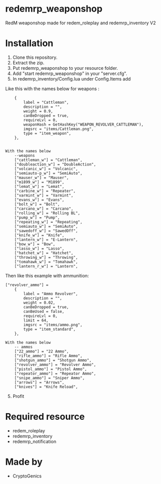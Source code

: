 # redemrp_weaponshop
RedM weaponshop made for redem_roleplay and redemrp_inventory V2

# Installation
1. Clone this repository.
2. Extract the zip.
3. Put redemrp_weaponshop to your resource folder.
4. Add "start redemrp_weaponshop" in your "server.cfg".
5. In redemrp_inventory/Config.lua under Config.Items add 

Like this with the names below for weapons :

```["WEAPON_REVOLVER_CATTLEMAN"] =
	{
		label = "Cattleman",
		description = "",
		weight = 0.9,
		canBeDropped = true,
		requireLvl = 0,
		weaponHash = GetHashKey("WEAPON_REVOLVER_CATTLEMAN"),
		imgsrc = "items/Cattleman.png",
		type = "item_weapon",
	},


With the names below 
    --weapons
    ["cattleman_w"] = "Cattleman",
    ["doubleaction_w"] = "DoubleAction",
    ["volcanic_w"] = "Volcanic",
    ["semiauto-p_w"] = "SemiAuto",
    ["mauser_w"] = "Mauser",
    ["m1899_w"] = "M1899",
    ["lemat_w"] = "Lemat",
    ["carbine_w"] = "Repeater",
    ["varmint_w"] = "Varmint",
    ["evans_w"] = "Evans",
    ["bolt_w"] = "Bolt",
    ["carcano_w"] = "Carcano", 
    ["rolling_w"] = "Rolling BL", 
    ["pump_w"] = "Pump",
    ["repeating_w"] = "Repeating",
    ["semiauto_w"] = "SemiAuto", 
    ["sawedoff_w"] = "SawedOff", 
    ["knife_w"] = "Knife",
    ["lantern_w"] = "E-Lantern",
    ["bow_w"] = "Bow",
    ["lasso_w"] = "Lasso",
    ["hatchet_w"] = "Hatchet",
    ["throwing_w"] = "Throwing",
    ["tomahawk_w"] = "Tomahawk",
    ["lantern_r_w"] = "Lantern",
```

Then like this example with ammunition:
```
["revolver_ammo"] =
    {
        label = "Ammo Revolver",
        description = "",
        weight = 0.02,
        canBeDropped = true,
        canBeUsed = false,
        requireLvl = 0,
        limit = 64,
        imgsrc = "items/ammo.png",
        type = "item_standard",
    },

With the names below 
    -- ammos
    ["22_ammo"] = "22 Ammo",
    ["rifle_ammo"] = "Rifle Ammo",
    ["shotgun_ammo"] = "Shotgun Ammo",
    ["revolver_ammo"] = "Revolver Ammo",
    ["pistol_ammo"] = "Pistol Ammo",
    ["repeator_ammo"] = "Repeator Ammo",
    ["snipe_ammo"] = "Sniper Ammo",
    ["arrows"] = "Arrows",
    ["knives"] = "Knife Reload",
 ```

5. Profit

# Required resource
- redem_roleplay
- redemrp_inventory
- redemrp_notification

# Made by
- CryptoGenics
